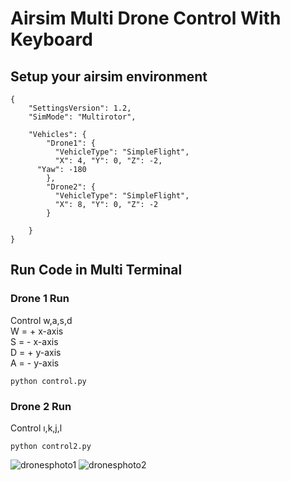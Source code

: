 # Airsim Multi Drone Control With Keyboard

## Setup your airsim environment
```
{
    "SettingsVersion": 1.2,
    "SimMode": "Multirotor",

    "Vehicles": {
        "Drone1": {
          "VehicleType": "SimpleFlight",
          "X": 4, "Y": 0, "Z": -2,
      "Yaw": -180
        },
        "Drone2": {
          "VehicleType": "SimpleFlight",
          "X": 8, "Y": 0, "Z": -2
        }

    }
}
```

## Run Code in Multi Terminal

### Drone 1 Run

Control  w,a,s,d <br/>
W = + x-axis <br/>
S = - x-axis <br/>
D = + y-axis <br/>
A = - y-axis <br/>

```
python control.py
```

### Drone 2 Run
Control ı,k,j,l
```
python control2.py
```

![dronesphoto1](https://github.com/mkaraaslan-dev/airsim-multi-drone-control/blob/main/images/2021-05-16%2003-17-24.gif)
![dronesphoto2](https://github.com/mkaraaslan-dev/airsim-multi-drone-control/blob/main/images/2021-05-16%2003-15-38.gif)

